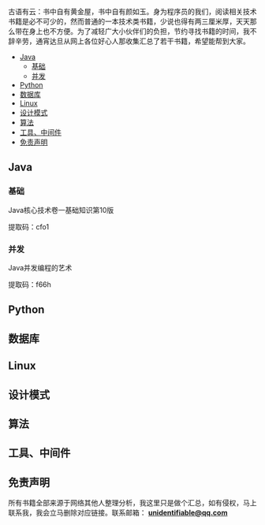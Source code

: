 古语有云：书中自有黄金屋，书中自有颜如玉。身为程序员的我们，阅读相关技术书籍是必不可少的，然而普通的一本技术类书籍，少说也得有两三厘米厚，天天那么带在身上也不方便。为了减轻广大小伙伴们的负担，节约寻找书籍的时间，我不辞辛劳，通宵达旦从网上各位好心人那收集汇总了若干书籍，希望能帮到大家。



- [ Java](#java)
	- [ 基础](#javajichu)
	- [ 并发](#javabingfa)
- [ Python](#python)
- [ 数据库](#database)
- [ Linux](#linux)
- [ 设计模式](#designPatterns)
- [ 算法](#algorithm)
- [ 工具、中间件](#utils)
- [ 免责声明](#mzsm)



## <span id="java"> Java</span>

### <span id="javajichu"> 基础</span>

Java核心技术卷一基础知识第10版 

[百度云链接]: https://pan.baidu.com/s/1TKhgRzCAFQ8SZy3RkLVfsg

 提取码：cfo1



### <span id="javabingfa"> 并发</span>

Java并发编程的艺术 

[百度云链接]: https://pan.baidu.com/s/1BEq4TYECVH5mZPh8z8MWk

 提取码：f66h







## <span id="python"> Python</span>



## <span id="database"> 数据库</span>



## <span id="linux"> Linux</span>





## <span id="designPatterns"> 设计模式</span>



## <span id="algorithm"> 算法</span>



## <span id="utils"> 工具、中间件</span>







## <span id="mzsm"> 免责声明</span>

所有书籍全部来源于网络其他人整理分析，我这里只是做个汇总，如有侵权，马上联系我，我会立马删除对应链接。联系邮箱： **unidentifiable@qq.com**